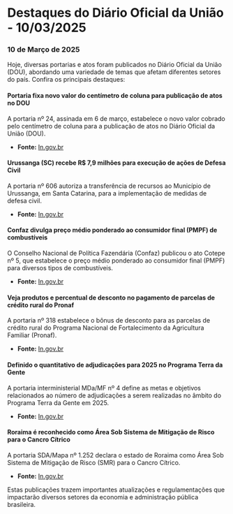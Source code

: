 # Destaques do Diário Oficial da União - 10/03/2025

### 10 de Março de 2025

Hoje, diversas portarias e atos foram publicados no Diário Oficial da União (DOU), abordando uma variedade de temas que afetam diferentes setores do país. Confira os principais destaques:

#### Portaria fixa novo valor do centímetro de coluna para publicação de atos no DOU
A portaria nº 24, assinada em 6 de março, estabelece o novo valor cobrado pelo centímetro de coluna para a publicação de atos no Diário Oficial da União (DOU).

- **Fonte:** [In.gov.br](https://www.in.gov.br/web/dou/-/portaria-in/cc/pr-n-24-de-6-de-marco-de-2025-616501091)

#### Urussanga (SC) recebe R$ 7,9 milhões para execução de ações de Defesa Civil
A portaria nº 606 autoriza a transferência de recursos ao Município de Urussanga, em Santa Catarina, para a implementação de medidas de defesa civil.

- **Fonte:** [In.gov.br](https://www.in.gov.br/web/dou/-/portaria-n-606-de-6-de-marco-de-2025-616497518)

#### Confaz divulga preço médio ponderado ao consumidor final (PMPF) de combustíveis
O Conselho Nacional de Política Fazendária (Confaz) publicou o ato Cotepe nº 5, que estabelece o preço médio ponderado ao consumidor final (PMPF) para diversos tipos de combustíveis.

- **Fonte:** [In.gov.br](https://www.in.gov.br/web/dou/-/ato-cotepe/pmpf-n-5-de-7-de-marco-de-2025-616487135)

#### Veja produtos e percentual de desconto no pagamento de parcelas de crédito rural do Pronaf
A portaria nº 318 estabelece o bônus de desconto para as parcelas de crédito rural do Programa Nacional de Fortalecimento da Agricultura Familiar (Pronaf).

- **Fonte:** [In.gov.br](https://www.in.gov.br/web/dou/-/portaria-n-318-de-7-de-marco-de-2025-616501003)

#### Definido o quantitativo de adjudicações para 2025 no Programa Terra da Gente
A portaria interministerial MDa/MF nº 4 define as metas e objetivos relacionados ao número de adjudicações a serem realizadas no âmbito do Programa Terra da Gente em 2025.

- **Fonte:** [In.gov.br](https://www.in.gov.br/web/dou/-/portaria-interministerial-mda/mf-n-4-de-7-de-marco-de-2025-616494596)

#### Roraima é reconhecido como Área Sob Sistema de Mitigação de Risco para o Cancro Cítrico
A portaria SDA/Mapa nº 1.252 declara o estado de Roraima como Área Sob Sistema de Mitigação de Risco (SMR) para o Cancro Cítrico.

- **Fonte:** [In.gov.br](https://www.in.gov.br/web/dou/-/portaria-sda/mapa-n-1.252-de-6-de-marco-de-2025-616494784)

Estas publicações trazem importantes atualizações e regulamentações que impactarão diversos setores da economia e administração pública brasileira.